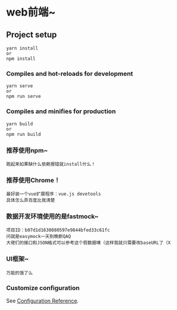 # web前端~

## Project setup
```
yarn install
or
npm install
```

### Compiles and hot-reloads for development
```
yarn serve
or
npm run serve
```

### Compiles and minifies for production
```
yarn build
or
npm run build
```

### 推荐使用npm~
```
跑起来如果缺什么依赖报错就install什么！
```

### 推荐使用Chrome！
```
最好装一个vue扩展程序：vue.js devetools
具体怎么弄百度比我清楚
```

### 数据开发环境使用的是fastmock~
```
项目ID：b07d1d1630880597e9844bfed33c61fc
问就是easymock一天到晚断QAQ
大佬们的接口和JSON格式可以参考这个假数据噢（这样我就只需要改baseURL了（X
```

### UI框架~
```
万能的饿了么
```

### Customize configuration
See [Configuration Reference](https://cli.vuejs.org/config/).
